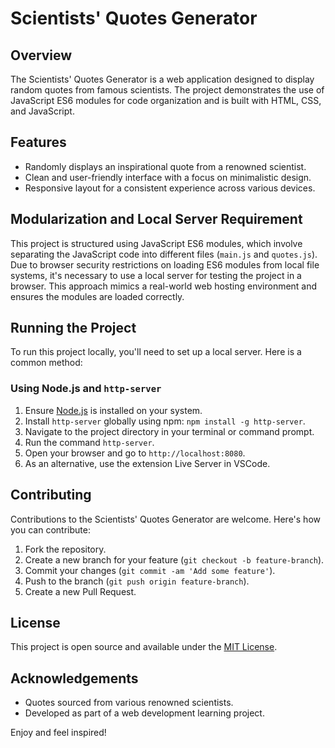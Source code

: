 # Scientists' Quotes Generator

## Overview
The Scientists' Quotes Generator is a web application designed to display random quotes from famous scientists. The project demonstrates the use of JavaScript ES6 modules for code organization and is built with HTML, CSS, and JavaScript.

## Features
- Randomly displays an inspirational quote from a renowned scientist.
- Clean and user-friendly interface with a focus on minimalistic design.
- Responsive layout for a consistent experience across various devices.

## Modularization and Local Server Requirement
This project is structured using JavaScript ES6 modules, which involve separating the JavaScript code into different files (`main.js` and `quotes.js`). Due to browser security restrictions on loading ES6 modules from local file systems, it's necessary to use a local server for testing the project in a browser. This approach mimics a real-world web hosting environment and ensures the modules are loaded correctly.

## Running the Project
To run this project locally, you'll need to set up a local server. Here is a common method:

### Using Node.js and `http-server`
1. Ensure [Node.js](https://nodejs.org/) is installed on your system.
2. Install `http-server` globally using npm: `npm install -g http-server`.
3. Navigate to the project directory in your terminal or command prompt.
4. Run the command `http-server`.
5. Open your browser and go to `http://localhost:8080`.
6. As an alternative, use the extension Live Server in VSCode.

## Contributing
Contributions to the Scientists' Quotes Generator are welcome. Here's how you can contribute:
1. Fork the repository.
2. Create a new branch for your feature (`git checkout -b feature-branch`).
3. Commit your changes (`git commit -am 'Add some feature'`).
4. Push to the branch (`git push origin feature-branch`).
5. Create a new Pull Request.

## License
This project is open source and available under the [MIT License](LICENSE).

## Acknowledgements
- Quotes sourced from various renowned scientists.
- Developed as part of a web development learning project.

Enjoy and feel inspired!

